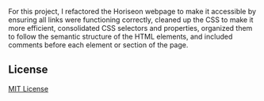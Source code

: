 For this project, I refactored the Horiseon webpage to make it accessible by ensuring all links were functioning correctly, cleaned up the CSS to make it more efficient, consolidated CSS selectors and properties, organized them to follow the semantic structure of the HTML elements, and included comments before each element or section of the page. 

## License
[MIT License](http://opensource.org/licenses/mit-license.php)
